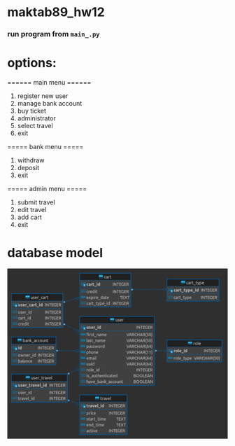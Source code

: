 # maktab89_hw12

### run program from `main_.py`

# options:
====== main menu ======
1. register new user
2. manage bank account
3. buy ticket
4. administrator
5. select travel
0. exit

===== bank menu =====
1. withdraw
2. deposit
0. exit

===== admin menu =====
1. submit travel
2. edit travel
3. add cart
0. exit


# database model

![database_model.png](database_model.png)
